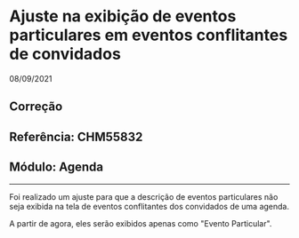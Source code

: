 # Ajuste na exibição de eventos particulares em eventos conflitantes de convidados
08/09/2021
## Correção
## Referência: CHM55832
## Módulo: Agenda
***

Foi realizado um ajuste para que a descrição de eventos particulares não seja exibida na tela de eventos conflitantes dos convidados de uma agenda.

A partir de agora, eles serão exibidos apenas como "Evento Particular".
